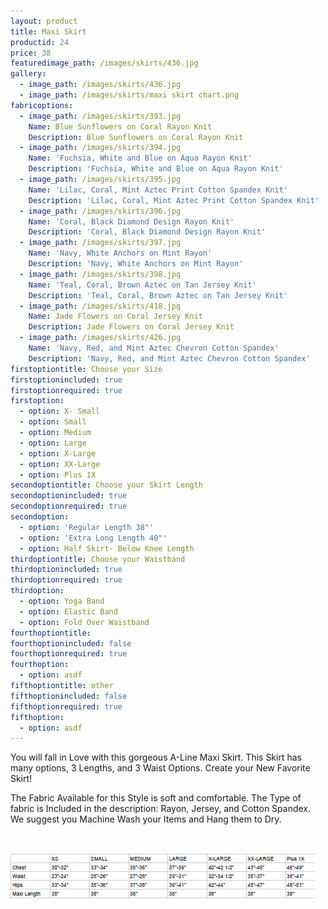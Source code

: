 ```yaml
---
layout: product
title: Maxi Skirt
productid: 24
price: 38
featuredimage_path: /images/skirts/436.jpg
gallery:
  - image_path: /images/skirts/436.jpg
  - image_path: /images/skirts/maxi skirt chart.png
fabricoptions:
  - image_path: /images/skirts/393.jpg
    Name: Blue Sunflowers on Coral Rayon Knit
    Description: Blue Sunflowers on Coral Rayon Knit
  - image_path: /images/skirts/394.jpg
    Name: 'Fuchsia, White and Blue on Aqua Rayon Knit'
    Description: 'Fuchsia, White and Blue on Aqua Rayon Knit'
  - image_path: /images/skirts/395.jpg
    Name: 'Lilac, Coral, Mint Aztec Print Cotton Spandex Knit'
    Description: 'Lilac, Coral, Mint Aztec Print Cotton Spandex Knit'
  - image_path: /images/skirts/396.jpg
    Name: 'Coral, Black Diamond Design Rayon Knit'
    Description: 'Coral, Black Diamond Design Rayon Knit'
  - image_path: /images/skirts/397.jpg
    Name: 'Navy, White Anchors on Mint Rayon'
    Description: 'Navy, White Anchors on Mint Rayon'
  - image_path: /images/skirts/398.jpg
    Name: 'Teal, Coral, Brown Aztec on Tan Jersey Knit'
    Description: 'Teal, Coral, Brown Aztec on Tan Jersey Knit'
  - image_path: /images/skirts/418.jpg
    Name: Jade Flowers on Coral Jersey Knit
    Description: Jade Flowers on Coral Jersey Knit
  - image_path: /images/skirts/426.jpg
    Name: 'Navy, Red, and Mint Aztec Chevron Cotton Spandex'
    Description: 'Navy, Red, and Mint Aztec Chevron Cotton Spandex'
firstoptiontitle: Choose your Size
firstoptionincluded: true
firstoptionrequired: true
firstoption:
  - option: X- Small
  - option: Small
  - option: Medium
  - option: Large
  - option: X-Large
  - option: XX-Large
  - option: Plus 1X
secondoptiontitle: Choose your Skirt Length
secondoptionincluded: true
secondoptionrequired: true
secondoption:
  - option: 'Regular Length 38"'
  - option: 'Extra Long Length 40"'
  - option: Half Skirt- Below Knee Length
thirdoptiontitle: Choose your Waistband
thirdoptionincluded: true
thirdoptionrequired: true
thirdoption:
  - option: Yoga Band
  - option: Elastic Band
  - option: Fold Over Waistband
fourthoptiontitle:
fourthoptionincluded: false
fourthoptionrequired: true
fourthoption:
  - option: asdf
fifthoptiontitle: other
fifthoptionincluded: false
fifthoptionrequired: true
fifthoption:
  - option: asdf
---
```



You will fall in Love with this gorgeous A-Line Maxi Skirt. This Skirt has many options, 3 Lengths, and 3 Waist Options. Create your New Favorite Skirt!&nbsp;

The Fabric Available for this Style is soft and comfortable. The Type of fabric is Included in the description: Rayon, Jersey, and Cotton Spandex. We suggest you Machine Wash your Items and Hang them to Dry.&nbsp;

&nbsp;

![](/uploads/versions/maxi-skirt-chart---x----487-74x---.png)